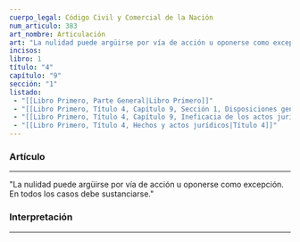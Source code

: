 ```yaml
---
cuerpo_legal: Código Civil y Comercial de la Nación
num_articulo: 383
art_nombre: Articulación
art: "La nulidad puede argüirse por vía de acción u oponerse como excepción. En todos los casos debe sustanciarse."
incisos: 
libro: 1
título: "4"
capítulo: "9"
sección: "1"
listado:
 - "[[Libro Primero, Parte General|Libro Primero]]"
 - "[[Libro Primero, Título 4, Capítulo 9, Sección 1, Disposiciones generales|Sección 1]]"
 - "[[Libro Primero, Título 4, Capítulo 9, Ineficacia de los actos jurídicos|Capítulo 9]]"
 - "[[Libro Primero, Título 4, Hechos y actos jurídicos|Título 4]]"
---
```

### Artículo
---
"La nulidad puede argüirse por vía de acción u oponerse como excepción. En todos los casos debe sustanciarse."


### Interpretación
---
